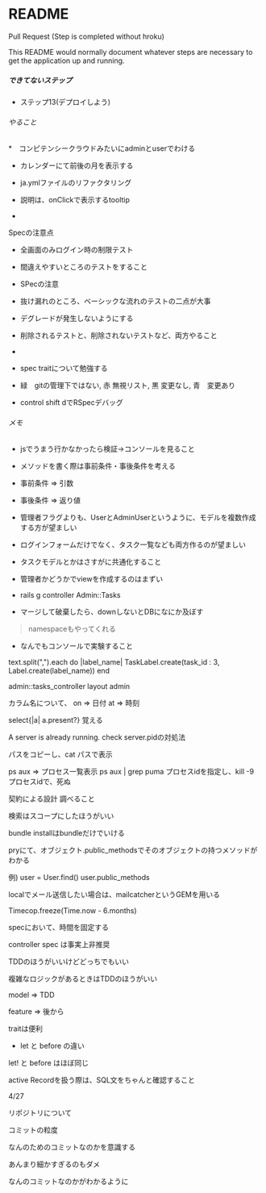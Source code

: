# README

Pull Request (Step is completed without hroku)

This README would normally document whatever steps are necessary to get the
application up and running.

##### できてないステップ
* ステップ13(デプロイしよう)

###### やること

*　コンピテンシークラウドみたいにadminとuserでわける

* カレンダーにて前後の月を表示する

* ja.ymlファイルのリファクタリング

* 説明は、onClickで表示するtooltip

* 

Specの注意点

* 全画面のみログイン時の制限テスト

* 間違えやすいところのテストをすること

* SPecの注意

* 抜け漏れのところ、ベーシックな流れのテストの二点が大事

* デグレードが発生しないようにする

* 削除されるテストと、削除されないテストなど、両方やること

* 

* spec traitについて勉強する


* 緑　gitの管理下ではない, 赤 無視リスト, 黒 変更なし, 青　変更あり

* control shift dでRSpecデバッグ


###### メモ

* jsでうまう行かなかったら検証→コンソールを見ること
* メソッドを書く際は事前条件・事後条件を考える
* 事前条件 => 引数
* 事後条件 => 返り値

* 管理者フラグよりも、UserとAdminUserというように、モデルを複数作成する方が望ましい

* ログインフォームだけでなく、タスク一覧なども両方作るのが望ましい

* タスクモデルとかはさすがに共通化すること

* 管理者かどうかでviewを作成するのはまずい

* rails g controller Admin::Tasks

* マージして破棄したら、downしないとDBになにか及ぼす
>  namespaceもやってくれる

* なんでもコンソールで実験すること

text.split(",").each do |label_name|
  TaskLabel.create(task_id : 3, Label.create(label_name))
end

admin::tasks_controller
layout admin

カラム名について、
on => 日付
at => 時刻

select{|a| a.present?}
覚える

A server is already running. check server.pidの対処法

パスをコピーし、cat パスで表示

ps aux => プロセス一覧表示
ps aux | grep puma
プロセスidを指定し、kill -9 プロセスidで、死ぬ

契約による設計 調べること

検索はスコープにしたほうがいい

bundle installはbundleだけでいける

pryにて、オブジェクト.public_methodsでそのオブジェクトの持つメソッドがわかる

例) user = User.find()
    user.public_methods
    
    
localでメール送信したい場合は、mailcatcherというGEMを用いる
   
Timecop.freeze(Time.now - 6.months)

specにおいて、時間を固定する

controller spec は事実上非推奨

TDDのほうがいいけどどっちでもいい

複雑なロジックがあるときはTDDのほうがいい

model => TDD

feature => 後から

traitは便利

* let と before の違い

let! と before はほぼ同じ

active Recordを扱う際は、SQL文をちゃんと確認すること


4/27

リポジトリについて

コミットの粒度

なんのためのコミットなのかを意識する

あんまり細かすぎるのもダメ

なんのコミットなのかがわかるように
